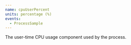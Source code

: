 ```yaml
---
name: cpuUserPercent
units: percentage (%)
events:
  - ProcessSample
---
```


The user-time CPU usage component used by the process.